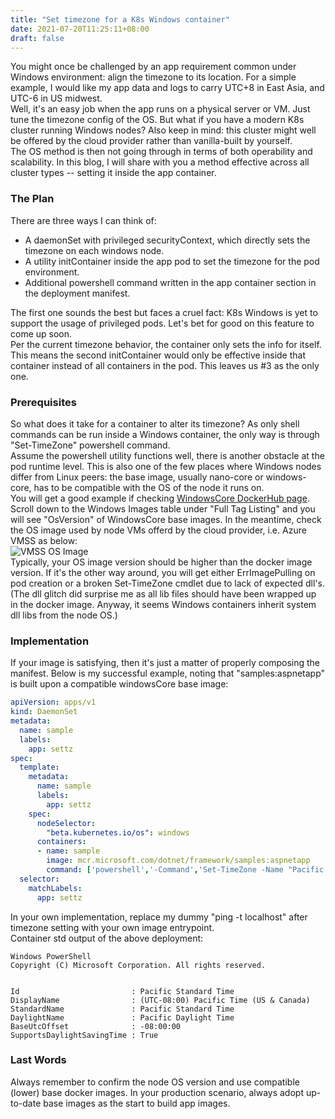 ```yaml
---
title: "Set timezone for a K8s Windows container"
date: 2021-07-20T11:25:11+08:00
draft: false
---
```

You might once be challenged by an app requirement common under Windows environment: align the timezone to its location. For a simple example, I would like my app data and logs to carry UTC+8 in East Asia, and UTC-6 in US midwest.  
Well, it's an easy job when the app runs on a physical server or VM. Just tune the timezone config of the OS. But what if you have a modern K8s cluster running Windows nodes? Also keep in mind: this cluster might well be offered by the cloud provider rather than vanilla-built by yourself.  
The OS method is then not going through in terms of both operability and scalability. In this blog, I will share with you a method effective across all cluster types -- setting it inside the app container.
### The Plan
There are three ways I can think of:
- A daemonSet with privileged securityContext, which directly sets the timezone on each windows node.
- A utility initContainer inside the app pod to set the timezone for the pod environment.
- Additional powershell command written in the app container section in the deployment manifest.

The first one sounds the best but faces a cruel fact: K8s Windows is yet to support the usage of privileged pods. Let's bet for good on this feature to come up soon.  
Per the current timezone behavior, the container only sets the info for itself. This means the second initContainer would only be effective inside that container instead of all containers in the pod. This leaves us #3 as the only one.  
### Prerequisites
So what does it take for a container to alter its timezone? As only shell commands can be run inside a Windows container, the only way is through "Set-TimeZone" powershell command.  
Assume the powershell utility functions well, there is another obstacle at the pod runtime level. This is also one of the few places where Windows nodes differ from Linux peers: the base image, usually nano-core or windows-core, has to be compatible with the OS of the node it runs on.  
You will get a good example if checking [WindowsCore DockerHub page](https://hub.docker.com/_/microsoft-windows-servercore). Scroll down to the Windows Images table under "Full Tag Listing" and you will see "OsVersion" of WindowsCore base images. In the meantime, check the OS image used by node VMs offerd by the cloud provider, i.e. Azure VMSS as below:  
![VMSS OS Image](/img/aks-vmss-img.png)  
Typically, your OS image version should be higher than the docker image version. If it's the other way around, you will get either ErrImagePulling on pod creation or a broken Set-TimeZone cmdlet due to lack of expected dll's.  
(The dll glitch did surprise me as all lib files should have been wrapped up in the docker image. Anyway, it seems Windows containers inherit system dll libs from the node OS.)
### Implementation
If your image is satisfying, then it's just a matter of properly composing the manifest. Below is my successful example, noting that "samples:aspnetapp" is built upon a compatible windowsCore base image:
```yaml
apiVersion: apps/v1
kind: DaemonSet
metadata:
  name: sample
  labels:
    app: settz
spec:
  template:
    metadata:
      name: sample
      labels:
        app: settz
    spec:
      nodeSelector:
        "beta.kubernetes.io/os": windows
      containers:
      - name: sample
        image: mcr.microsoft.com/dotnet/framework/samples:aspnetapp
        command: ['powershell','-Command','Set-TimeZone -Name "Pacific Standard Time";Get-TimeZone;ping -t localhost']
  selector:
    matchLabels:
      app: settz
```
In your own implementation, replace my dummy "ping -t localhost" after timezone setting with your own image entrypoint.  
Container std output of the above deployment:
```
Windows PowerShell
Copyright (C) Microsoft Corporation. All rights reserved.


Id                         : Pacific Standard Time
DisplayName                : (UTC-08:00) Pacific Time (US & Canada)
StandardName               : Pacific Standard Time
DaylightName               : Pacific Daylight Time
BaseUtcOffset              : -08:00:00
SupportsDaylightSavingTime : True

```
### Last Words
Always remember to confirm the node OS version and use compatible (lower) base docker images. In your production scenario, always adopt up-to-date base images as the start to build app images.  